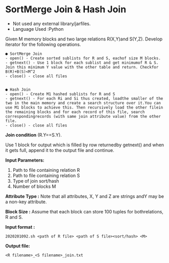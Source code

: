 # SortMerge Join & Hash Join

- Not used any external library/jarfiles.
- Language Used :Python

Given M memory blocks and two large relations R(X,Y)and S(Y,Z). Develop iterator for the following operations.

```
● SortMerge Join
- open() - Create sorted sublists for R and S, eachof size M blocks.
- getnext() - Use 1 block for each sublist and get minimumof R & S. Join this minimum Y value with the other table and return. Checkfor B(R)+B(S)<M^2
- close() - close all files


● Hash Join
- open() - Create M1 hashed sublists for R and S
- getnext() - For each Ri and Si thus created, loadthe smaller of the two in the main memory and create a search structure over it.You can use M1 blocks to achieve this. Then recursively load the other filein the remaining blocks and for each record of this file, search correspondingrecords (with same join attribute value) from the other file.
- close() - close all files
```

**Join condition** (R.Y==S.Y).

Use 1 block for output which is filled by row returnedby getnext() and when it gets full, append it to the output file and continue.

**Input Parameters:**

1. Path to file containing relation R
2. Path to file containing relation S
3. Type of join sort/hash
4. Number of blocks M

**Attribute Type :**
Note that all attributes, X, Y and Z are strings andY may be a non-key attribute.

**Block Size :**
Assume that each block can store 100 tuples for bothrelations, R and S.


**Input format :**

```
2020201092.sh <path of R file> <path of S file><sort/hash> <M>
```

**Output file:** 
```
<R filename>_<S filename>_join.txt
```
